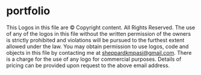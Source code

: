 # portfolio
This Logos in this file are © Copyright content. All Rights Reserved. The use of any of the logos in this file without the written permission of the owners is strictly prohibited and violations will be pursued to the furthest extent allowed under the law.  You may obtain permission to use logos, code and objects in this file by contacting me at sheppardkmpasi@gmail.com. There is a charge for the use of any logo for commercial purposes. Details of pricing can be provided upon request to the above email address.
